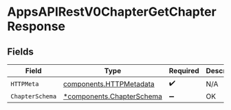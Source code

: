# AppsAPIRestV0ChapterGetChapterResponse


## Fields

| Field                                                                 | Type                                                                  | Required                                                              | Description                                                           |
| --------------------------------------------------------------------- | --------------------------------------------------------------------- | --------------------------------------------------------------------- | --------------------------------------------------------------------- |
| `HTTPMeta`                                                            | [components.HTTPMetadata](../../models/components/httpmetadata.md)    | :heavy_check_mark:                                                    | N/A                                                                   |
| `ChapterSchema`                                                       | [*components.ChapterSchema](../../models/components/chapterschema.md) | :heavy_minus_sign:                                                    | OK                                                                    |